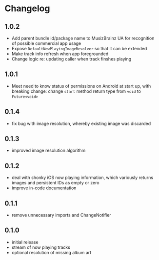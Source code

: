 # Changelog

## 1.0.2
- Add parent bundle id/package name to MusizBrainz UA for recognition of possible commercial app usage
- Expose `DefaultNowPlayingImageResolver` so that it can be extended
- Make track info refresh when app foregrounded
- Change logic re: updating caller when track finshes playing

## 1.0.1
- Meet need to know status of permissions on Android at start up, with breaking change: change `start` method return type from `void` to `Future<void>`

## 0.1.4
- fix bug with image resolution, whereby existing image was discarded

## 0.1.3
- improved image resolution algorithm

## 0.1.2
- deal with shonky iOS now playing information, which variously returns
  images and persistent IDs as empty or zero
- improve in-code documentation

## 0.1.1
- remove unnecessary imports and ChangeNotifier

## 0.1.0
- initial release
- stream of now playing tracks
- optional resolution of missing album art
